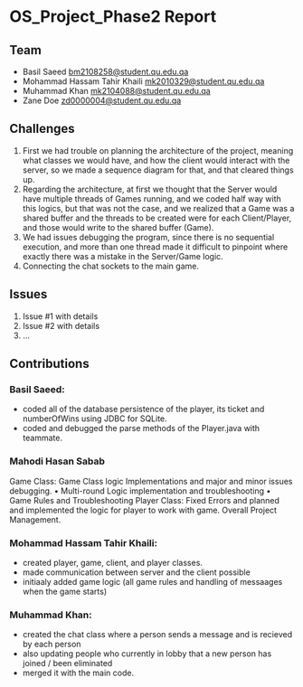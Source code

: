 # OS_Project_Phase2 Report
## Team
- Basil Saeed bm2108258@student.qu.edu.qa
- Mohammad Hassam Tahir Khaili mk2010329@student.qu.edu.qa
- Muhammad Khan mk2104088@student.qu.edu.qa
- Zane Doe zd0000004@student.qu.edu.qa

## Challenges
1. First we had trouble on planning the architecture of the project, meaning what classes we would have, and how the client would interact with the server, so we made a sequence diagram for that, and that cleared things up.
2. Regarding the architecture, at first we thought that the Server would have multiple threads of Games running, and we coded half way with this logics, but that was not the case, and we realized that a Game was a shared buffer and the threads to be created were for each Client/Player, and those would write to the shared buffer (Game).
3. We had issues debugging the program, since there is no sequential execution, and more than one thread made it difficult to pinpoint where exactly there was a mistake in the Server/Game logic.
4. Connecting the chat sockets to the main game.
## Issues
1. Issue #1 with details
2. Issue #2 with details
3. ...
## Contributions
### Basil Saeed:
- coded all of the database persistence of the player, its ticket and numberOfWins using JDBC for SQLite.
- coded and debugged the parse methods of the Player.java with teammate.
### Mahodi Hasan Sabab
Game Class: Game Class logic Implementations and major and minor issues debugging.
•	Multi-round Logic implementation and troubleshooting
•	Game Rules and Troubleshooting
Player Class: Fixed Errors and planned and implemented the logic for player to work with game.
Overall Project Management.

### Mohammad Hassam Tahir Khaili:
- created player, game, client, and player classes.
- made communication between server and the client possible
- initiaaly added game logic (all game rules and handling of messaages when the game starts) 
### Muhammad Khan:
- created the chat class where a person sends a message and is recieved by each person
- also updating people who currently in lobby that a new person has joined / been eliminated
- merged it with the main code.
